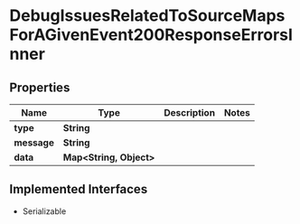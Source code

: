 

# DebugIssuesRelatedToSourceMapsForAGivenEvent200ResponseErrorsInner


## Properties

| Name | Type | Description | Notes |
|------------ | ------------- | ------------- | -------------|
|**type** | **String** |  |  |
|**message** | **String** |  |  |
|**data** | **Map&lt;String, Object&gt;** |  |  |


## Implemented Interfaces

* Serializable


